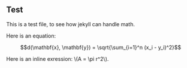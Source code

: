 ## Test

This is a test file, to see how jekyll can handle math.

Here is an equation:

$$d(\mathbf{x}, \mathbf{y}) = \sqrt{\sum_{i=1}^n (x_i - y_i)^2}$$

Here is an inline exression: \\(A = \pi r^2\\).

